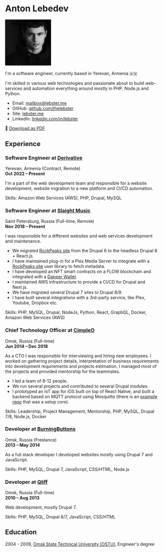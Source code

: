 # Anton Lebedev

<div class="profile-image-wrapper">
    <div class="profile-image">
        <img src="assets/img/profile-image.jpg" width="150px" />
    </div>
</div>

I'm a software engineer, currently based in Yerevan, Armenia 🇦🇲

I'm skilled in various web technologies and passionate about to build web-services and automation everything around mostly in PHP, Node.js and Python.

* Email: mailbox@lebster.me 
* GitHub: [github.com/thelebster](https://github.com/thelebster) 
* Site: [lebster.me](https://lebster.me)
* LinkedIn: [linkedin.com/in/lebster](https://www.linkedin.com/in/lebster/)

<div class="download">
    <span>💾 <a href="https://github.com/thelebster/thelebster/raw/master/AntonLebedev_CV.pdf">Download as PDF</a></span>
</div>

<div class="clearfix"></div>

## Experience

### Software Engineer at [Derivative](https://www.linkedin.com/company/73797/)
Yerevan, Armenia (Contract, Remote)  
**Oct 2022 – Present**

I'm a part of the web development team and responsible for a website development, website migration to a new platform and CI/CD automation.

Skills: Amazon Web Services (AWS), PHP, Drupal, MySQL

### Software Engineer at [Slaight Music](https://www.linkedin.com/company/slaight-music/)
Saint Petersburg, Russia (Full-time, Remote)  
**Nov 2018 – Present**

I was responsible for a different websites and web services development and maintenance.

* We migrated [RockPeaks site](https://rockpeaks.com) from the Drupal 6 to the headless Drupal 8 + React.js.
* I have maintained plug-in for a Plex Media Server to integrate with a [RockPeaks site](https://rockpeaks.com) user library to fetch metadata.
* I have developed an NFT smart contracts on a FLOW blockchain and integrated with a [Dapper Wallet](https://meetdapper.com).
* I maintained AWS infrastructure to provide a CI/CD for Drupal and Next.js.
* We have migrated several Drupal 7 sites to Drupal 8/9.
* I have built several integrations with a 3rd-party service, like Plex, Youtube, Dropbox etc.

Skills: PHP, MySQL, Drupal, NodeJs, Python, React, GraphQL, Docker, Amazon Web Services (AWS)

### Chief Technology Officer at [CimpleO](https://www.linkedin.com/company/cimpleo/)
Omsk, Russia (Full-time)  
**Jun 2014 – Dec 2018**

As a CTO I was responsible for interviewing and hiring new employees. I worked on gathering project details, interpretation of business requirements into development requirements and projects estimation. I managed most of the projects and provided mentorship for the teammates.

* I led a team of 8-12 people.
* We run several projects and contributed to several Drupal modules.
* I prototyped an IoT app for iOS built on top of React Native, and built a backend based on MQTT protocol using Mosquitto (there is an [example repo](https://github.com/thelebster/example-mosquitto-simple-auth-docker) that was a setup core).

Skills: Leadership, Project Management, Mentorship, PHP, MySQL, Drupal 7/8, Node.js, Docker

### Developer at [BurningButtons](https://www.linkedin.com/company/burningbuttons/)
Omsk, Russia (Freelance)  
**2013 – May 2014**

As a full stack developer I developed websites mostly using Drupal 7 and JavaScript.

Skills: PHP, MySQL, Drupal 7, JavaScript, CSS/HTML, Node.js

### Developer at [Qliff](https://www.linkedin.com/company/qliff/)
Omsk, Russia (Full-time)  
**2010 – Aug 2013**

Web development, mostly Drupal 7.

Skills: PHP, MySQL, Drupal 6/7, JavaScript, CSS/HTML

## Education

2004 - 2009, [Omsk State Technical University (OSTU)](https://omgtu.ru/english/), Engineer's degree
